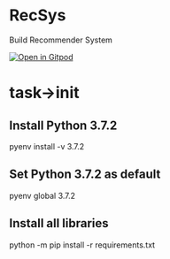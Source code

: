 # RecSys

Build Recommender System

[![Open in Gitpod](https://gitpod.io/button/open-in-gitpod.svg)](https://gitpod.io/#https://github.com/Mikelangelo007/RecSys)

# task->init
## Install Python 3.7.2
pyenv install -v 3.7.2
## Set Python 3.7.2 as default
pyenv global 3.7.2
## Install all libraries
python -m pip install -r requirements.txt
